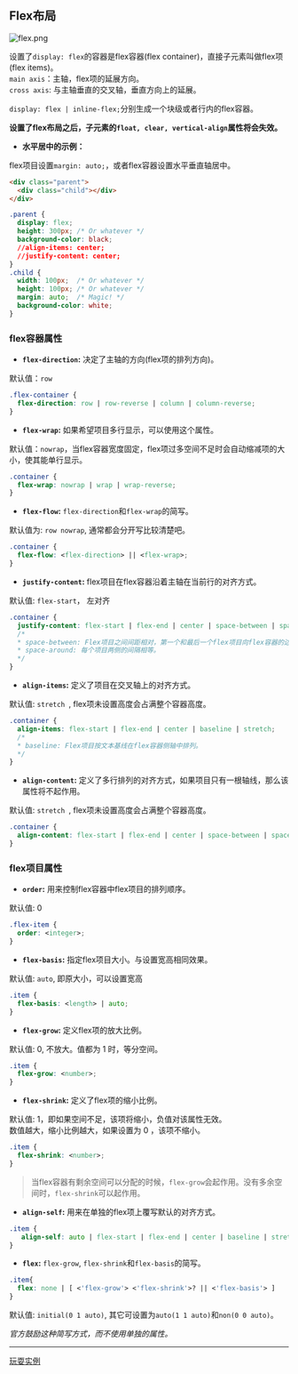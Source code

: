 ## Flex布局

![flex.png](https://i.loli.net/2017/10/30/59f745c4198ef.png)

设置了`display: flex`的容器是flex容器(flex container)，直接子元素叫做flex项(flex items)。  
`main axis`：主轴，flex项的延展方向。  
`cross axis`: 与主轴垂直的交叉轴，垂直方向上的延展。

`display: flex | inline-flex;`分别生成一个块级或者行内的flex容器。

**设置了flex布局之后，子元素的`float, clear, vertical-align`属性将会失效。** 

- **水平居中的示例：**

flex项目设置`margin: auto;`，或者flex容器设置水平垂直轴居中。

```html
<div class="parent">
  <div class="child"></div>
</div>
```
```css
.parent {
  display: flex;
  height: 300px; /* Or whatever */
  background-color: black;
  //align-items: center;
  //justify-content: center;
}
.child {
  width: 100px;  /* Or whatever */
  height: 100px; /* Or whatever */
  margin: auto;  /* Magic! */
  background-color: white;
}
```

### flex容器属性

- **`flex-direction`:** 决定了主轴的方向(flex项的排列方向)。

默认值：`row`

```css
.flex-container {
  flex-direction: row | row-reverse | column | column-reverse; 
}
```

- **`flex-wrap`:** 如果希望项目多行显示，可以使用这个属性。

默认值：`nowrap`，当flex容器宽度固定，flex项过多空间不足时会自动缩减项的大小，使其能单行显示。

```css
.container {
  flex-wrap: nowrap | wrap | wrap-reverse;
}
```

- **`flex-flow`:** `flex-direction`和`flex-wrap`的简写。

默认值为: `row nowrap`, 通常都会分开写比较清楚吧。

```css
.container {
  flex-flow: <flex-direction> || <flex-wrap>;
}
```

- **`justify-content`:** flex项目在flex容器沿着主轴在当前行的对齐方式。

默认值: `flex-start`， 左对齐

```css
.container {
  justify-content: flex-start | flex-end | center | space-between | space-around;
  /*
  * space-between: Flex项目之间间距相对，第一个和最后一个flex项目向flex容器的边缘对齐。
  * space-around: 每个项目两侧的间隔相等。
  */
}
```

- **`align-items`:** 定义了项目在交叉轴上的对齐方式。

默认值: `stretch `, flex项未设置高度会占满整个容器高度。

```css
.container {
  align-items: flex-start | flex-end | center | baseline | stretch;
  /*
  * baseline: Flex项目按文本基线在flex容器侧轴中排列。
  */
}
```

- **`align-content`:** 定义了多行排列的对齐方式，如果项目只有一根轴线，那么该属性将不起作用。

默认值: `stretch `, flex项未设置高度会占满整个容器高度。

```css
.container {
  align-content: flex-start | flex-end | center | space-between | space-around | stretch;
}
```

### flex项目属性

- **`order`:** 用来控制flex容器中flex项目的排列顺序。

默认值: 0

```css
.flex-item {
  order: <integer>;
}
```

- **`flex-basis`:** 指定flex项目大小。与设置宽高相同效果。

默认值: `auto`, 即原大小，可以设置宽高

```css
.item {
  flex-basis: <length> | auto;
}
```

- **`flex-grow`:** 定义flex项的放大比例。

默认值: 0, 不放大。值都为 1 时，等分空间。

```css
.item {
  flex-grow: <number>;
}
```

- **`flex-shrink`:** 定义了flex项的缩小比例。

默认值: 1，即如果空间不足，该项将缩小，负值对该属性无效。  
数值越大，缩小比例越大，如果设置为 0 ，该项不缩小。

```css
.item {
  flex-shrink: <number>;
}
```

> 当flex容器有剩余空间可以分配的时候，`flex-grow`会起作用。没有多余空间时，`flex-shrink`可以起作用。

- **`align-self`:** 用来在单独的flex项上覆写默认的对齐方式。

```css
.item {
   align-self: auto | flex-start | flex-end | center | baseline | stretch;
}
```

- **`flex`:** `flex-grow`, `flex-shrink`和`flex-basis`的简写。

```css
.item{
  flex: none | [ <'flex-grow'> <'flex-shrink'>? || <'flex-basis'> ]
} 
```

默认值: `initial(0 1 auto)`, 其它可设置为`auto(1 1 auto)`和`non(0 0 auto)`。

*官方鼓励这种简写方式，而不使用单独的属性。*

---
[玩耍实例](https://codepen.io/justd/pen/yydezN)

